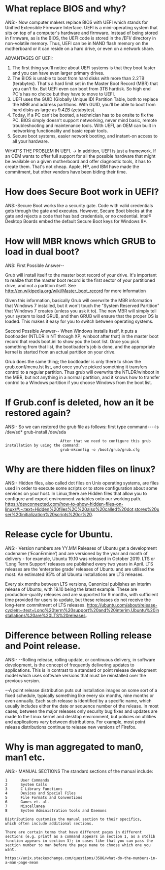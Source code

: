 # What replace BIOS and why?
ANS:-  Now computer makers replace BIOS with UEFI which stands for Unified Extensible Firmware Interface.
      UEFI is a mini-operating system that sits on top of a computer's hardware and firmware.
      Instead of being stored in firmware, as is the BIOS, the UEFI code is stored in the /EFI/ directory in non-volatile memory.
      Thus, UEFI can be in NAND flash memory on the motherboard or it can reside on a hard drive, or even on a network share.
      
ADVANTAGES OF UEFI:
1. The first thing you'll notice about UEFI systems is that they boot faster and you can have even larger primary drives. 
2. The BIOS is unable to boot from hard disks with more than 2.2TB (terabytes). That's a hard limit set in the Master Boot Record (MBR) that you can't fix.
   But UEFI even can boot from 3TB hardisk. So high end PC's has no choice but they have to move to UEFI.
3. UEFI uses the GUID (Globally Unique ID) Partition Table, both to replace the MBR and address partitions. With GUID, you'll be able to boot from hard disks as large as 9.4ZB (zetabytes).
4. Today, if a PC can't be booted, a technician has to be onsite to fix the PC. BIOS simply doesn't support networking, never mind basic, remote troubleshooting and maintenance tools. 
   With UEFI, an OEM can built in networking functionality and basic repair tools.
5. Secure boot systems, easier network booting, and instant-on access to all your hardware.

WHAT'S THE PROBLEM IN UEFI.
-> In addition, UEFI is just a framework. If an OEM wants to offer full support for all the possible hardware that might be available on a given motherboard and offer diagnostic tools, 
   it has to create them. That's not cheap. Apple, HP, and IBM have made the commitment, but other vendors have been biding their time.
# How does Secure Boot work in UEFI?
ANS:-Secure Boot works like a security gate. Code with valid credentials gets through the gate and executes. 
      However, Secure Boot blocks at the gate and rejects a code that has bad credentials, or no credential. Intel® Desktop Boards embed the default Secure Boot keys for Windows 8*.
   
# How will MBR knows which GRUB to load in dual boot?
ANS: First Possible Answer--
      
Grub will install itself to the master boot record of your drive. It's important to realize that the master boot record is the first sector of your partitioned drive, and not a partition itself. See http://en.wikipedia.org/wiki/Master_boot_record for more information

Given this information, basically Grub will overwrite the MBR information that Windows 7 installed, but it won't touch the "System Reserved Partition" that Windows 7 creates (unless you ask it to). The new MBR will simply tell your system to load GRUB, and then GRUB will ensure that the proper OS is loaded. This makes it easy for you to switch between operating systems.

Second Possible Answer--
When Windows installs itself, it puts a bootloader (NTLDR in NT through XP; winboot after that) in the master boot record that reads boot.ini to show you the boot list. Once you pick something from that list, the bootloader's job is done, and the appropriate kernel is started from an actual partition on your drive.

Grub does the same thing; the bootloader is only there to show the grub.conf/menu.lst list, and once you've picked something it transfers control to a regular partition. Thus grub will overwrite the NTLDR/winboot in the MBR, but not anything in a normal partition, and it knows how to transfer control to a Windows partition if you choose Windows from the boot list.

# If Grub.conf is deleted, how an it be restored again?
ANS:- So we can restored the grub file as follows:
      first type command----ls /dev/sd*
                             grub-install /dev/sda
                             
                             After that we need to configure this grub installation by using the command:
                             grub-mkconfig -o /boot/grub/grub.cfg
                             

# Why are there hidden files on linux?
ANS:- Hidden files, also called dot files on Unix operating systems, are files used in order to execute some scripts or to store configuration about some services on your host.
In Linux,there are Hidden files that allow you to configure and export environment variables onto our working path.
https://devconnected.com/how-to-show-hidden-files-on-linux/#:~:text=Hidden%20files%2C%20also%20called%20dot,stores%20user%20initialization%20scripts%20or%20.

# Release cycle for Ubuntu.
ANS:- Version numbers are YY.MM
Releases of Ubuntu get a development codename (‘EoanErmine’) and are versioned by the year and month of delivery - for example, Ubuntu 19.10 was released in October 2019.
LTS or ‘Long Term Support’ releases are published every two years in April. LTS releases are the ‘enterprise grade’ releases of Ubuntu and are utilised the most. An estimated 95% of all Ubuntu installations are LTS releases.

Every six months between LTS versions, Canonical publishes an interim release of Ubuntu, with 19.10 being the latest example. These are production-quality releases and are supported for 9 months, with sufficient time provided for users to update, but these releases do not receive the long-term commitment of LTS releases.
https://ubuntu.com/about/release-cycle#:~:text=Long%20term%20support%20and%20interim,Ubuntu%20installations%20are%20LTS%20releases.

# Difference between Rolling release and Point release.
ANS:- --Rolling release, rolling update, or continuous delivery, in software development, is the concept of frequently delivering updates to applications. This is in contrast to a standard or point release development model which uses software versions that must be reinstalled over the previous version.

--A point release distribution puts out installation images on some sort of a fixed schedule, typically something like every six months, nine months or even annually. Each such release is identified by a specific name, which usually includes either the date or sequence number of the release. In most cases, between the major releases only security bug fixes and updates are made to the Linux kernel and desktop environment, but policies on utilities and applications vary between distributions. For example, most point release distributions continue to release new versions of Firefox.

#  Why is man aggregated to man0, man1 etc.
ANS:- MANUAL SECTIONS
    The standard sections of the manual include:

    1      User Commands
    2      System Calls
    3      C Library Functions
    4      Devices and Special Files
    5      File Formats and Conventions
    6      Games et. al.
    7      Miscellanea
    8      System Administration tools and Daemons

    Distributions customize the manual section to their specifics,
    which often include additional sections.
    
    There are certain terms that have different pages in different sections (e.g. printf as a command appears in section 1, as a stdlib function appears in section 3); in cases like that you can pass the section number to man before the page name to choose which one you want.
    
    https://unix.stackexchange.com/questions/3586/what-do-the-numbers-in-a-man-page-mean


                             
